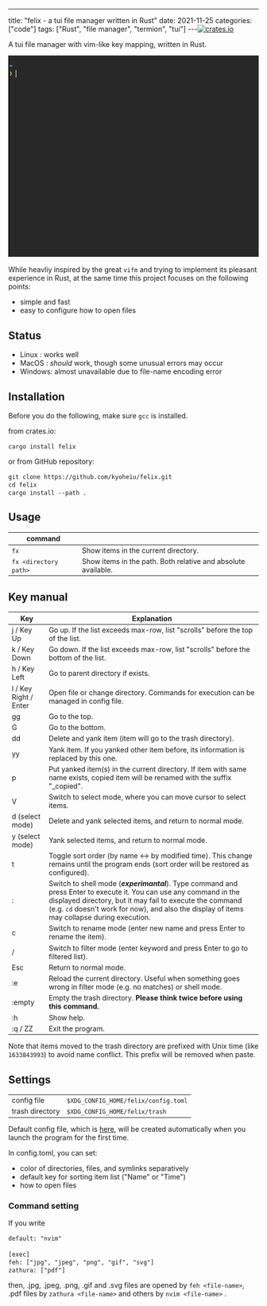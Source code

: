 ---

title: "felix - a tui file manager written in Rust"
date: 2021-11-25
categories: ["code"]
tags: ["Rust", "file manager", "termion", "tui"]
---[![crates.io](https://img.shields.io/crates/v/felix)](https://crates.io/crates/felix)

A tui file manager with vim-like key mapping, written in Rust.

![sample gif](./images/felix-sample.gif)

While heavliy inspired by the great `vifm` and trying to implement its pleasant experience in Rust, at the same time this project focuses on the following points:

- simple and fast
- easy to configure how to open files

## Status

- Linux : works well
- MacOS : _should_ work, though some unusual errors may occur
- Windows: almost unavailable due to file-name encoding error

## Installation

Before you do the following, make sure `gcc` is installed.

from crates.io:

```
cargo install felix
```

or from GitHub repository:

```
git clone https://github.com/kyoheiu/felix.git
cd felix
cargo install --path .
```

## Usage

| command               |                                                               |
| --------------------- | ------------------------------------------------------------- |
| `fx`                  | Show items in the current directory.                          |
| `fx <directory path>` | Show items in the path. Both relative and absolute available. |

## Key manual

| Key                   | Explanation                                                                                                                                                                                                                                                                      |
| --------------------- | -------------------------------------------------------------------------------------------------------------------------------------------------------------------------------------------------------------------------------------------------------------------------------- |
| j / Key Up            | Go up. If the list exceeds max-row, list "scrolls" before the top of the list.                                                                                                                                                                                                   |
| k / Key Down          | Go down. If the list exceeds max-row, list "scrolls" before the bottom of the list.                                                                                                                                                                                              |
| h / Key Left          | Go to parent directory if exists.                                                                                                                                                                                                                                                |
| l / Key Right / Enter | Open file or change directory. Commands for execution can be managed in config file.                                                                                                                                                                                             |
| gg                    | Go to the top.                                                                                                                                                                                                                                                                   |
| G                     | Go to the bottom.                                                                                                                                                                                                                                                                |
| dd                    | Delete and yank item (item will go to the trash directory).                                                                                                                                                                                                                      |
| yy                    | Yank item. If you yanked other item before, its information is replaced by this one.                                                                                                                                                                                             |
| p                     | Put yanked item(s) in the current directory. If item with same name exists, copied item will be renamed with the suffix "\_copied".                                                                                                                                              |
| V                     | Switch to select mode, where you can move cursor to select items.                                                                                                                                                                                                                |
| d (select mode)       | Delete and yank selected items, and return to normal mode.                                                                                                                                                                                                                       |
| y (select mode)       | Yank selected items, and return to normal mode.                                                                                                                                                                                                                                  |
| t                     | Toggle sort order (by name <-> by modified time). This change remains until the program ends (sort order will be restored as configured).                                                                                                                                        |
| :                     | Switch to shell mode (**_experimantal_**). Type command and press Enter to execute it. You can use any command in the displayed directory, but it may fail to execute the command (e.g. `cd` doesn't work for now), and also the display of items may collapse during execution. |
| c                     | Switch to rename mode (enter new name and press Enter to rename the item).                                                                                                                                                                                                       |
| /                     | Switch to filter mode (enter keyword and press Enter to go to filtered list).                                                                                                                                                                                                    |
| Esc                   | Return to normal mode.                                                                                                                                                                                                                                                           |
| :e                    | Reload the current directory. Useful when something goes wrong in filter mode (e.g. no matches) or shell mode.                                                                                                                                                                   |
| :empty                | Empty the trash directory. **Please think twice before using this command.**                                                                                                                                                                                                     |
| :h                    | Show help.                                                                                                                                                                                                                                                                       |
| :q / ZZ               | Exit the program.                                                                                                                                                                                                                                                                |

Note that items moved to the trash directory are prefixed with Unix time (like `1633843993`) to avoid name conflict. This prefix will be removed when paste.

## Settings

|                 |                                      |
| --------------- | ------------------------------------ |
| config file     | `$XDG_CONFIG_HOME/felix/config.toml` |
| trash directory | `$XDG_CONFIG_HOME/felix/trash`       |

Default config file, which is [here](config.toml), will be created automatically when you launch the program for the first time.

In config.toml, you can set:

- color of directories, files, and symlinks separatively
- default key for sorting item list ("Name" or "Time")
- how to open files

### Command setting

If you write

```
default: "nvim"

[exec]
feh: ["jpg", "jpeg", "png", "gif", "svg"]
zathura: ["pdf"]
```

then, .jpg, .jpeg, .png, .gif and .svg files are opened by `feh <file-name>`, .pdf files by `zathura <file-name>` and others by `nvim <file-name>` .
